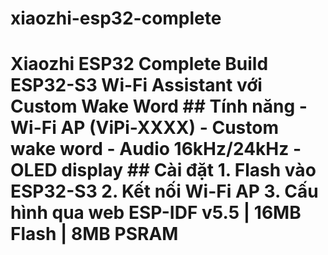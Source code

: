# xiaozhi-esp32-complete
# Xiaozhi ESP32 Complete Build  **ESP32-S3 Wi-Fi Assistant với Custom Wake Word**  ## Tính năng - Wi-Fi AP (ViPi-XXXX) - Custom wake word - Audio 16kHz/24kHz - OLED display  ## Cài đặt 1. Flash vào ESP32-S3 2. Kết nối Wi-Fi AP 3. Cấu hình qua web  **ESP-IDF v5.5 | 16MB Flash | 8MB PSRAM**
